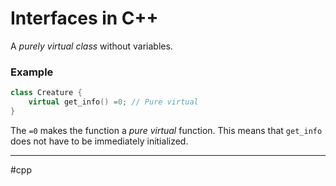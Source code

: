 # Interfaces in C++

A *purely virtual class* without variables.

### Example
```cpp
class Creature {
    virtual get_info() =0; // Pure virtual
}
```

The `=0` makes the function a *pure virtual* function. This means that `get_info` does not have to be immediately initialized.

---
#cpp
